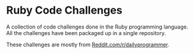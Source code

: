 # Ruby Code Challenges
A collection of code challenges done in the Ruby programming language. All the challenges have been packaged up in a single repository.

These challenges are mostly from [Reddit.com/r/dailyprogrammer](https://www.reddit.com/r/dailyprogrammer).
